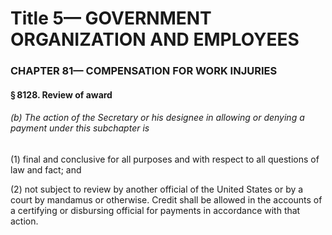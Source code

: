 
# Title 5— GOVERNMENT ORGANIZATION AND EMPLOYEES
### CHAPTER 81— COMPENSATION FOR WORK INJURIES
#### § 8128. Review of award
###### (b) The action of the Secretary or his designee in allowing or denying a payment under this subchapter is

(1) final and conclusive for all purposes and with respect to all questions of law and fact; and

(2) not subject to review by another official of the United States or by a court by mandamus or otherwise. Credit shall be allowed in the accounts of a certifying or disbursing official for payments in accordance with that action.
